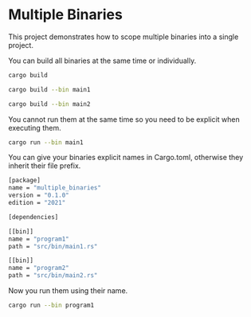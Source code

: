 # Multiple Binaries

This project demonstrates how to scope multiple binaries into a single project.

You can build all binaries at the same time or individually.

```sh
cargo build

cargo build --bin main1

cargo build --bin main2
```

You cannot run them at the same time so you need to be explicit when executing them.

```sh
cargo run --bin main1
```

You can give your binaries explicit names in Cargo.toml, otherwise they inherit their file prefix.

```sh
[package]
name = "multiple_binaries"
version = "0.1.0"
edition = "2021"

[dependencies]

[[bin]]
name = "program1"
path = "src/bin/main1.rs"

[[bin]]
name = "program2"
path = "src/bin/main2.rs"
```

Now you run them using their name.

```sh
cargo run --bin program1
```
